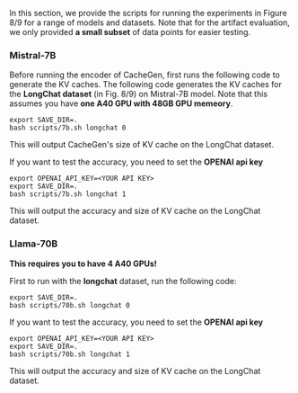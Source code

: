 In this section, we provide the scripts for running the experiments in Figure 8/9 for a range of models and datasets. 
Note that for the artifact evaluation, we only provided **a small subset** of data points for easier testing. 

### Mistral-7B
Before running the encoder of CacheGen, first runs the following code to generate the KV caches. The following code generates the KV caches for the **LongChat dataset** (in Fig. 8/9) on Mistral-7B model.
Note that this assumes you have **one A40 GPU with 48GB GPU memeory**. 


```
export SAVE_DIR=.
bash scripts/7b.sh longchat 0
```

This will output CacheGen's size of KV cache on the LongChat dataset. 

If you want to test the accuracy, you need to set the **OPENAI api key**
```
export OPENAI_API_KEY=<YOUR API KEY>
export SAVE_DIR=.
bash scripts/7b.sh longchat 1
```
This will output the accuracy and size of KV cache on the LongChat dataset. 

### Llama-70B

**This requires you to have 4 A40 GPUs!**

First to run with the **longchat** dataset,  run the following code:
```
export SAVE_DIR=.
bash scripts/70b.sh longchat 0
```

If you want to test the accuracy, you need to set the **OPENAI api key**
```
export OPENAI_API_KEY=<YOUR API KEY>
export SAVE_DIR=.
bash scripts/70b.sh longchat 1
```
This will output the accuracy and size of KV cache on the LongChat dataset. 
